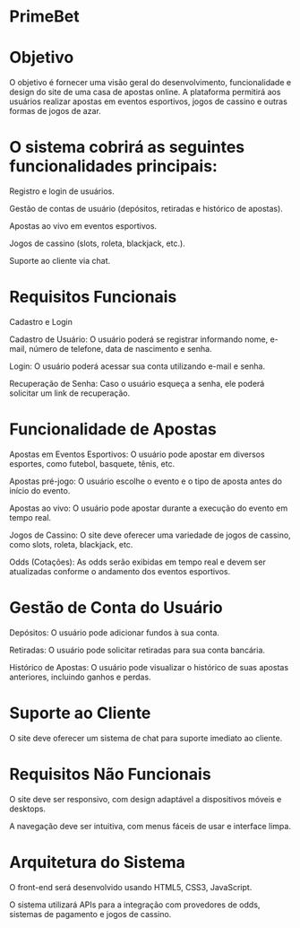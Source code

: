 # PrimeBet

# Objetivo
O objetivo é fornecer uma visão geral do desenvolvimento, funcionalidade e design do site de uma casa de apostas online. A plataforma permitirá aos usuários realizar apostas em eventos esportivos, jogos de cassino e outras formas de jogos de azar.

# O sistema cobrirá as seguintes funcionalidades principais:
Registro e login de usuários.

Gestão de contas de usuário (depósitos, retiradas e histórico de apostas).

Apostas ao vivo em eventos esportivos.

Jogos de cassino (slots, roleta, blackjack, etc.).

Suporte ao cliente via chat.

# Requisitos Funcionais
Cadastro e Login

Cadastro de Usuário: O usuário poderá se registrar informando nome, e-mail, número de telefone, data de nascimento e senha.

Login: O usuário poderá acessar sua conta utilizando e-mail e senha.

Recuperação de Senha: Caso o usuário esqueça a senha, ele poderá solicitar um link de recuperação.

# Funcionalidade de Apostas
Apostas em Eventos Esportivos: O usuário pode apostar em diversos esportes, como futebol, basquete, tênis, etc.

Apostas pré-jogo: O usuário escolhe o evento e o tipo de aposta antes do início do evento.

Apostas ao vivo: O usuário pode apostar durante a execução do evento em tempo real.

Jogos de Cassino: O site deve oferecer uma variedade de jogos de cassino, como slots, roleta, blackjack, etc.

Odds (Cotações): As odds serão exibidas em tempo real e devem ser atualizadas conforme o andamento dos eventos esportivos.

# Gestão de Conta do Usuário
Depósitos: O usuário pode adicionar fundos à sua conta.

Retiradas: O usuário pode solicitar retiradas para sua conta bancária.

Histórico de Apostas: O usuário pode visualizar o histórico de suas apostas anteriores, incluindo ganhos e perdas.

# Suporte ao Cliente
O site deve oferecer um sistema de chat para suporte imediato ao cliente.

# Requisitos Não Funcionais
O site deve ser responsivo, com design adaptável a dispositivos móveis e desktops.

A navegação deve ser intuitiva, com menus fáceis de usar e interface limpa.

# Arquitetura do Sistema

O front-end será desenvolvido usando HTML5, CSS3, JavaScript.

O sistema utilizará APIs para a integração com provedores de odds, sistemas de pagamento e jogos de cassino.

